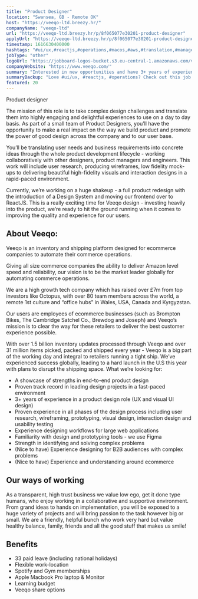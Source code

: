 ```yaml
---
title: "Product Designer"
location: "Swansea, GB - Remote OK"
host: "https://veeqo-ltd.breezy.hr/"
companyName: "veeqo-ltd"
url: "https://veeqo-ltd.breezy.hr/p/8f065077e30201-product-designer"
applyUrl: "https://veeqo-ltd.breezy.hr/p/8f065077e30201-product-designer/apply"
timestamp: 1616630400000
hashtags: "#ui/ux,#reactjs,#operations,#macos,#aws,#translation,#management,#marketing,#figma,#monitoring"
jobType: "other"
logoUrl: "https://jobboard-logos-bucket.s3.eu-central-1.amazonaws.com/veeqo-ltd"
companyWebsite: "https://www.veeqo.com/"
summary: "Interested in new opportunities and have 3+ years of experience in a product design role? Veeqo-ltd has a job opening for a product designer."
summaryBackup: "Love #ui/ux, #reactjs, #operations? Check out this job post!"
featured: 20
---
```


Product designer

The mission of this role is to take complex design challenges and translate them into highly engaging and delightful experiences to use on a day to day basis. As part of a small team of Product Designers, you’ll have the opportunity to make a real impact on the way we build product and promote the power of good design across the company and to our user base.

You’ll be translating user needs and business requirements into concrete ideas through the whole product development lifecycle - working collaboratively with other designers, product managers and engineers. This work will include user research, producing wireframes, low fidelity mock-ups to delivering beautiful high-fidelity visuals and interaction designs in a rapid-paced environment.

Currently, we’re working on a huge shakeup - a full product redesign with the introduction of a Design System and moving our frontend over to ReactJS. This is a really exciting time for Veeqo design - investing heavily into the product, we’re ready to hit the ground running when it comes to improving the quality and experience for our users.

## About Veeqo:

Veeqo is an inventory and shipping platform designed for ecommerce companies to automate their commerce operations.

Giving all size commerce companies the ability to deliver Amazon level speed and reliability, our vision is to be the market leader globally for automating commerce operations.

We are a high growth tech company which has raised over £7m from top investors like Octopus, with over 80 team members across the world, a remote 1st culture and “office hubs” in Wales, USA, Canada and Kyrgyzstan.

Our users are employees of ecommerce businesses (such as Brompton Bikes, The Cambridge Satchel Co., Brewdog and Joseph) and Veeqo’s mission is to clear the way for these retailers to deliver the best customer experience possible.

With over 1.5 billion inventory updates processed through Veeqo and over 31 million items picked, packed and shipped every year - Veeqo is a big part of the working day and integral to retailers running a tight ship. We’ve experienced success globally, leading to a hard launch in the U.S this year with plans to disrupt the shipping space. What we’re looking for:

*   A showcase of strengths in end-to-end product design
*   Proven track record in leading design projects in a fast-paced environment
*   3+ years of experience in a product design role (UX and visual UI design)
*   Proven experience in all phases of the design process including user research, wireframing, prototyping, visual design, interaction design and usability testing
*   Experience designing workflows for large web applications
*   Familiarity with design and prototyping tools - we use Figma
*   Strength in identifying and solving complex problems
*   (Nice to have) Experience designing for B2B audiences with complex problems
*   (Nice to have) Experience and understanding around ecommerce

## Our ways of working

As a transparent, high trust business we value low ego, get it done type humans, who enjoy working in a collaborative and supportive environment. From grand ideas to hands on implementation, you will be exposed to a huge variety of projects and will bring passion to the task however big or small. We are a friendly, helpful bunch who work very hard but value healthy balance, family, friends and all the good stuff that makes us smile!

## Benefits

*   33 paid leave (including national holidays)
*   Flexible work-location
*   Spotify and Gym memberships
*   Apple Macbook Pro laptop & Monitor
*   Learning budget
*   Veeqo share options
